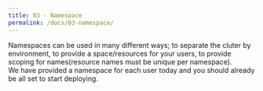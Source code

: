 ```yaml
---
title: 03 - Namespace
permalink: /docs/03-namespace/
---
```


Namespaces can be used in many different ways; to separate the cluter by environment,
to provide a space/resources for your users, to provide scoping for names(resource names must be unique per namespace).  
We have provided a namespace for each user today and you should already be all set to start deploying.
